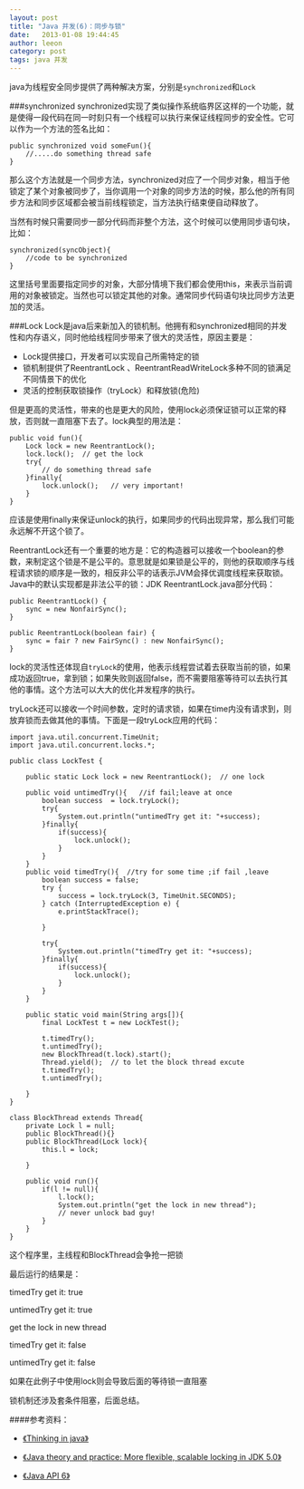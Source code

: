 ```yaml
---
layout: post
title: "Java 并发(6)：同步与锁"
date:   2013-01-08 19:44:45
author: leeon
category: post
tags: java 并发
---
```

java为线程安全同步提供了两种解决方案，分别是`synchronized`和`Lock`
<!-- break -->
###synchronized
synchronized实现了类似操作系统临界区这样的一个功能，就是使得一段代码在同一时刻只有一个线程可以执行来保证线程同步的安全性。它可以作为一个方法的签名比如：
    
    public synchronized void someFun(){
        //.....do something thread safe
    }


那么这个方法就是一个同步方法，synchronized对应了一个同步对象，相当于他锁定了某个对象被同步了，当你调用一个对象的同步方法的时候，那么他的所有同步方法和同步区域都会被当前线程锁定，当方法执行结束便自动释放了。

当然有时候只需要同步一部分代码而非整个方法，这个时候可以使用同步语句块，比如：

    synchronized(syncObject){
        //code to be synchronized 
    }
这里括号里面要指定同步的对象，大部分情境下我们都会使用this，来表示当前调用的对象被锁定。当然也可以锁定其他的对象。通常同步代码语句块比同步方法更加的灵活。

###Lock
Lock是java后来新加入的锁机制。他拥有和synchronized相同的并发性和内存语义，同时他给线程同步带来了很大的灵活性，原因主要是：

- Lock提供接口，开发者可以实现自己所需特定的锁
- 锁机制提供了ReentrantLock 、ReentrantReadWriteLock多种不同的锁满足不同情景下的优化
- 灵活的控制获取锁操作（tryLock）和释放锁(危险)

但是更高的灵活性，带来的也是更大的风险，使用lock必须保证锁可以正常的释放，否则就一直阻塞下去了。lock典型的用法是：

    public void fun(){
        Lock lock = new ReentrantLock();
        lock.lock();  // get the lock
        try{
            // do something thread safe 
        }finally{
            lock.unlock();   // very important!
        }    
    }
应该是使用finally来保证unlock的执行，如果同步的代码出现异常，那么我们可能永远解不开这个锁了。

ReentrantLock还有一个重要的地方是：它的构造器可以接收一个boolean的参数，来制定这个锁是不是公平的。意思就是如果锁是公平的，则他的获取顺序与线程请求锁的顺序是一致的，相反非公平的话表示JVM会择优调度线程来获取锁。Java中的默认实现都是非法公平的锁：JDK ReentrantLock.java部分代码：

    public ReentrantLock() {
        sync = new NonfairSync();
    }
 
    public ReentrantLock(boolean fair) {
        sync = fair ? new FairSync() : new NonfairSync();
    }
lock的灵活性还体现自`tryLock`的使用，他表示线程尝试着去获取当前的锁，如果成功返回true，拿到锁；如果失败则返回false，而不需要阻塞等待可以去执行其他的事情。这个方法可以大大的优化并发程序的执行。

tryLock还可以接收一个时间参数，定时的请求锁，如果在time内没有请求到，则放弃锁而去做其他的事情。下面是一段tryLock应用的代码：

	import java.util.concurrent.TimeUnit;
	import java.util.concurrent.locks.*;
	 
	public class LockTest {
	 
	    public static Lock lock = new ReentrantLock();  // one lock
	 
	    public void untimedTry(){   //if fail;leave at once
	        boolean success  = lock.tryLock();
	        try{
	            System.out.println("untimedTry get it: "+success);
	        }finally{
	            if(success){
	                lock.unlock();
	            }
	        }
	    }
	    public void timedTry(){  //try for some time ;if fail ,leave
	        boolean success = false;
	        try {
	            success = lock.tryLock(3, TimeUnit.SECONDS);
	        } catch (InterruptedException e) {
	            e.printStackTrace();
	 
	        }
	 
	        try{
	            System.out.println("timedTry get it: "+success);
	        }finally{
	            if(success){
	                lock.unlock();
	            }
	        }
	    }
	 
	    public static void main(String args[]){
	        final LockTest t = new LockTest();
	 
	        t.timedTry();
	        t.untimedTry();
	        new BlockThread(t.lock).start();
	        Thread.yield();  // to let the block thread excute
	        t.timedTry();
	        t.untimedTry();
	 
	    }
	}
	 
	class BlockThread extends Thread{
	    private Lock l = null;
	    public BlockThread(){}
	    public BlockThread(Lock lock){
	        this.l = lock;
	 
	    }
	 
	    public void run(){
	        if(l != null){
	            l.lock();
	            System.out.println("get the lock in new thread");
	            // never unlock bad guy!
	        }
	    }
	}

这个程序里，主线程和BlockThread会争抢一把锁

最后运行的结果是：

timedTry get it: true

untimedTry get it: true

get the lock in new thread

timedTry get it: false

untimedTry get it: false


如果在此例子中使用lock则会导致后面的等待锁一直阻塞

锁机制还涉及套条件阻塞，后面总结。


 

####参考资料：

- [《Thinking in java》](http://book.douban.com/subject/2130190/)

- [《Java theory and practice: More flexible, scalable locking in JDK 5.0》](http://www.ibm.com/developerworks/java/library/j-jtp10264/?S_TACT=105AGX52&S_CMP=cn-a-j)

- [《Java API 6》](http://docs.oracle.com/javase/6/docs/api/)

